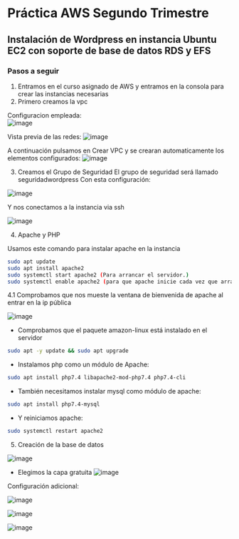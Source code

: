 # Práctica AWS Segundo Trimestre

## Instalación de Wordpress en instancia Ubuntu EC2 con soporte de base de datos RDS y EFS

### Pasos a seguir

1. Entramos en el curso asignado de AWS y entramos en la consola para crear las instancias necesarias
2. Primero creamos la vpc

Configuracion empleada:  
![image](https://github.com/user-attachments/assets/40dbb658-5035-41d4-9b7a-a47eadfe8623)

Vista previa de las redes: ![image](https://github.com/user-attachments/assets/f2dfedd8-625c-4220-90c7-bfa4fa49cfe5)

A continuación pulsamos en Crear VPC y se crearan automaticamente los elementos configurados:
![image](https://github.com/user-attachments/assets/c06af47c-bddf-45f9-a0c0-eb99e9845076)

3. Creamos el Grupo de Seguridad
El grupo de seguridad será llamado seguridadwordpress
Con esta configuración:

![image](https://github.com/user-attachments/assets/a681f553-ffa0-48ed-ba02-d268a384d373)

Y nos conectamos a la instancia via ssh 

![image](https://github.com/user-attachments/assets/108577d8-fd75-4f5f-b61c-f1ff4cf047c3)

4. Apache y PHP

Usamos este comando para instalar apache en la instancia
```bash
sudo apt update
sudo apt install apache2
sudo systemctl start apache2 (Para arrancar el servidor.)
sudo systemctl enable apache2 (para que apache inicie cada vez que arranca la instancia.)
```

4.1 Comprobamos que nos mueste la ventana de bienvenida de apache al entrar en la ip pública

![image](https://github.com/user-attachments/assets/efed92b0-9c2d-4ea1-a517-9061ec612182)

 - Comprobamos que el paquete amazon-linux está instalado en el servidor
```bash
sudo apt -y update && sudo apt upgrade
```

 - Instalamos php como un módulo de Apache:
```bash
sudo apt install php7.4 libapache2-mod-php7.4 php7.4-cli
```

 - También necesitamos instalar mysql como módulo de apache:
```bash
sudo apt install php7.4-mysql
```

 - Y reiniciamos apache:
```bash
sudo systemctl restart apache2
```

5. Creación de la base de datos

![image](https://github.com/user-attachments/assets/8ac49e09-b56f-459d-9547-bc58fe3e031e)

 - Elegimos la capa gratuita
![image](https://github.com/user-attachments/assets/fc8c2194-a4d0-4f4c-8506-2cc7465da4f1)


Configuración adicional: 

![image](https://github.com/user-attachments/assets/25366377-b02d-468f-8686-659ccf5bc82f)

![image](https://github.com/user-attachments/assets/3f3a328e-66a8-4a68-8f88-6a0f7e5443b5)

![image](https://github.com/user-attachments/assets/467cc07a-8025-4fa9-a907-ce668fd00dbd)

